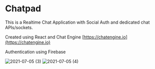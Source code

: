 # Chatpad

This is a Realtime Chat Application with Social Auth and dedicated chat APIs/sockets.

Created using React and Chat Engine [https://chatengine.io](https://chatengine.io)

Authentication using Firebase 

![2021-07-05 (3)](https://user-images.githubusercontent.com/66740260/124496493-1c73f280-ddd7-11eb-8972-64254eacb76f.png)
![2021-07-05 (4)](https://user-images.githubusercontent.com/66740260/124496515-24339700-ddd7-11eb-9a06-de97228bb030.png)

